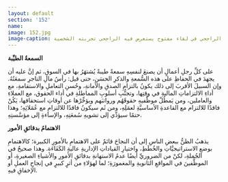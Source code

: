 ```yaml
---
layout: default
section: '152'
name:
image: 152.jpg
image-caption: الجريسي مع الشيخ سليمان الراجحي في لقاء مفتوح يستعرض فيه الراجحي تجربته الشخصية
---
```

**السمعةُ الطيِّبة**

على كلِّ رجلِ أعمالٍ أن يصنعَ لنفسِهِ سمعةً طيبةً يُشتهَرُ بها في السوقِ، ثم إنَّ عليه أن يجهدَ في الحفاظِ على هذه السُّمعةِ والذكرِ الحسَنِ، حتى قيل: رأسُ مالِ التاجرِ سمعَتُهُ. وإن السبيلَ الأقربَ إلى ذلك يكونُ بالتزامِ الصدقِ والأمانةِ، وحُسنِ التعاملِ والاستقامةِ، مع أداءِ الالتزاماتِ الماليةِ في وقتِها، وتجنُّبِ أسلوبِ المماطلةِ في أداء الحقوق، مع العملاءِ والعاملين، ومن يَمطُلْ موظَّفيهِ حقوقَهُم ورواتبَهم ويؤخِّرْها عن أوقاتِ استحقاقها، يَكُنْ فاقدًا للالتزام مع القاعدةِ الأساسيَّةِ لعمَلِهِ، ومن ثَم سيكونُ فاقدًا للالتزامِ مع عُمَلائِهِ؛ وهذا حتمًا سيؤدِّي إلى تشويهِ سُمعَتِهِ، والإساءةِ إلى مؤسَّستِهِ.

**الاهتمامُ بدقائقِ الأمور**

يذهبُ الظنُّ ببعضِ الناسِ إلى أن النجاحَ قائمٌ على الاهتمامِ بالأمورِ الكبيرة؛ كالاهتمامِ بوضعِ الاستراتيجيَّاتِ والخُطَطِ، واختيارِ القياداتِ الإداريةِ عاليةِ الكَفَاءَة. وهذا صحيحٌ في الجُملةِ، لكنْ من الضروريِّ أيضًا عدمُ الاستهانةِ بدقائقِ الأمورِ والأشياءِ الصغيرةِ، أو الموظَّفينَ في المواقعِ الثانويةِ والمغمورَةِ؛ لما لهؤلاءِ من أثرٍ كبيرٍ في إنجاحِ العملِ أو الإخفاقِ فيهِ.
